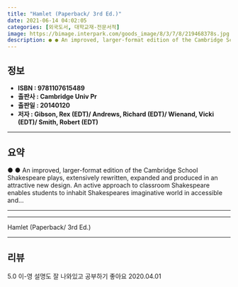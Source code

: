 ```yaml
---
title: "Hamlet (Paperback/ 3rd Ed.)"
date: 2021-06-14 04:02:05
categories: [외국도서, 대학교재-전문서적]
image: https://bimage.interpark.com/goods_image/8/3/7/8/219468378s.jpg
description: ● ● An improved, larger-format edition of the Cambridge School Shakespeare plays, extensively rewritten, expanded and produced in an attractive new design. An
---
```


## **정보**

- **ISBN : 9781107615489**
- **출판사 : Cambridge Univ Pr**
- **출판일 : 20140120**
- **저자 : Gibson, Rex (EDT)/ Andrews, Richard (EDT)/ Wienand, Vicki (EDT)/ Smith, Robert (EDT)**

------



## **요약**

●  ●  An improved, larger-format edition of the Cambridge School Shakespeare plays, extensively rewritten, expanded and produced in an attractive new design. An active approach to classroom Shakespeare enables students to inhabit Shakespeares imaginative world in accessible and... 

------



------


Hamlet (Paperback/ 3rd Ed.) 

------


## **리뷰** 

5.0 이-영 설명도 잘 나와있고 공부하기 좋아요 2020.04.01 <br/>